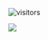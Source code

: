 ![visitors](https://visitor-badge.glitch.me/badge?page_id=UsuiYasuhiko-jw1)

<a href="https://github.com/UsuiYasuhiko-jw1">
  <img align="left" src="https://github-readme-stats.vercel.app/api?username=UsuiYasuhiko-jw1&count_private=true&show_icons=true"/>
</a>
